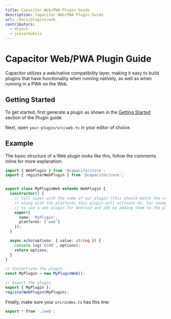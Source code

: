 ```yaml
---
title: Capacitor Web/PWA Plugin Guide
description: Capacitor Web/PWA Plugin Guide
url: /docs/plugins/web
contributors:
  - mlynch
  - jcesarmobile
---
```


# Capacitor Web/PWA Plugin Guide

<p class="intro">Capacitor utilizes a web/native compatibility layer, making it easy to build plugins that have functionality when running natively, as well as when running in a PWA on the Web.</p>

## Getting Started

To get started, first generate a plugin as shown in the [Getting Started](./#getting-started) section of the Plugin guide.

Next, open `your-plugin/src/web.ts` in your editor of choice.

## Example

The basic structure of a Web plugin looks like this, follow the comments inline for
more explanation:

```typescript
import { WebPlugin } from '@capacitor/core';
import { registerWebPlugin } from '@capacitor/core';


export class MyPluginWeb extends WebPlugin {
  constructor() {
    // Call super with the name of our plugin (this should match the native name),
    // along with the platforms this plugin will activate on. For example, it's possible
    // to use a web plugin for Android and iOS by adding them to the platforms list (lowercased)
    super({
      name: 'MyPlugin',
      platforms: ['web']
    });
  }

  async echo(options: { value: string }) {
    console.log('ECHO', options);
    return options;
  }
}

// Instantiate the plugin
const MyPlugin = new MyPluginWeb();

// Export the plugin
export { MyPlugin };
registerWebPlugin(MyPlugin);

```

Finally, make sure your `src/index.ts` has this line:

```typescript
export * from './web';
```
